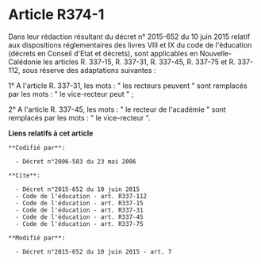 # Article R374-1

Dans leur rédaction résultant du décret n° 2015-652 du 10 juin 2015 relatif aux dispositions réglementaires des livres VIII
et IX du code de l'éducation (décrets en Conseil d'Etat et décrets), sont applicables en Nouvelle-Calédonie les articles R.
337-15, 
R. 337-31, R. 337-45, R. 337-75 et R. 337-112, sous réserve des adaptations suivantes : 

1° A l'article R. 337-31, les mots : " les recteurs peuvent " sont remplacés par les mots : " le vice-recteur peut " ; 

2° A l'article R. 337-45, les mots : " le recteur de l'académie " sont remplacés par les mots : " le vice-recteur ".

**Liens relatifs à cet article**

	**Codifié par**:

	  - Décret n°2006-583 du 23 mai 2006

	**Cite**:

	  - Décret n°2015-652 du 10 juin 2015
	  - Code de l'éducation - art. R337-112
	  - Code de l'éducation - art. R337-15
	  - Code de l'éducation - art. R337-31
	  - Code de l'éducation - art. R337-45
	  - Code de l'éducation - art. R337-75

	**Modifié par**:

	  - Décret n°2015-652 du 10 juin 2015 - art. 7
